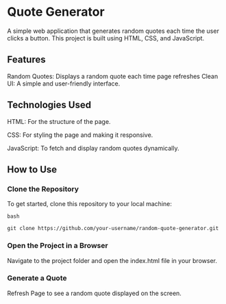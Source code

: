 # Quote Generator 
A simple web application that generates random quotes each time the user clicks a button. This project is built using HTML, CSS, and JavaScript.

## Features
Random Quotes: Displays a random quote each time page refreshes
Clean UI: A simple and user-friendly interface.

## Technologies Used
HTML: For the structure of the page.

CSS: For styling the page and making it responsive.

JavaScript: To fetch and display random quotes dynamically.

## How to Use
### Clone the Repository
To get started, clone this repository to your local machine:
```
bash

git clone https://github.com/your-username/random-quote-generator.git
```
### Open the Project in a Browser
Navigate to the project folder and open the index.html file in your browser.

### Generate a Quote
Refresh Page to see a random quote displayed on the screen.
